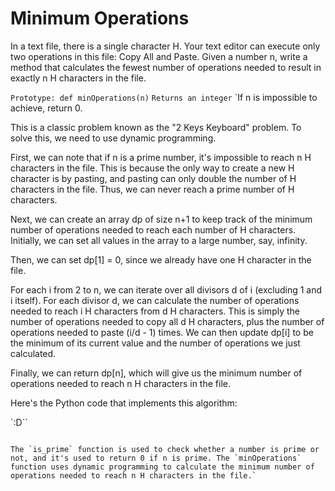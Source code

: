 # Minimum Operations
In a text file, there is a single character H. Your text editor can execute only two operations in this file: Copy All and Paste. Given a number n, write a method that calculates the fewest number of operations needed to result in exactly n H characters in the file.

`Prototype: def minOperations(n)`
`Returns an integer`
`If n is impossible to achieve, return 0.

This is a classic problem known as the "2 Keys Keyboard" problem. To solve this, we need to use dynamic programming.

First, we can note that if n is a prime number, it's impossible to reach n H characters in the file. This is because the only way to create a new H character is by pasting, and pasting can only double the number of H characters in the file. Thus, we can never reach a prime number of H characters.

Next, we can create an array dp of size n+1 to keep track of the minimum number of operations needed to reach each number of H characters. Initially, we can set all values in the array to a large number, say, infinity.

Then, we can set dp[1] = 0, since we already have one H character in the file.

For each i from 2 to n, we can iterate over all divisors d of i (excluding 1 and i itself). For each divisor d, we can calculate the number of operations needed to reach i H characters from d H characters. This is simply the number of operations needed to copy all d H characters, plus the number of operations needed to paste (i/d - 1) times. We can then update dp[i] to be the minimum of its current value and the number of operations we just calculated.

Finally, we can return dp[n], which will give us the minimum number of operations needed to reach n H characters in the file.

Here's the Python code that implements this algorithm:

`:D``
```

The `is_prime` function is used to check whether a number is prime or not, and it's used to return 0 if n is prime. The `minOperations` function uses dynamic programming to calculate the minimum number of operations needed to reach n H characters in the file.`
